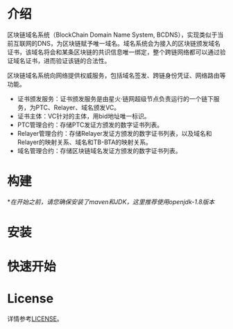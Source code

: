 # 介绍
区块链域名系统（BlockChain Domain Name System, BCDNS），实现类似于当前互联网的DNS，为区块链赋予唯一域名。域名系统会为接入的区块链颁发域名证书，该域名将会和某条区块链的共识信息唯一绑定，整个跨链网络都可以通过验证域名证书，进而验证该链的合法性。

区块链域名系统向网络提供权威服务，包括域名签发、跨链身份凭证、网络路由等功能。

- 
  证书颁发服务：证书颁发服务是由星火·链网超级节点负责运行的一个链下服务，为PTC、Relayer、域名颁发VC。
- 证书主体：VC针对的主体，用bid地址唯一标识。
- PTC管理合约：存储PTC发证方颁发的数字证书列表。
- Relayer管理合约：存储Relayer发证方颁发的数字证书列表，以及域名和Relayer的映射关系、域名和TB-BTA的映射关系。
- 域名管理合约：存储区块链域名发证方颁发的数字证书列表。

# 构建

**在开始之前，请您确保安装了maven和JDK，这里推荐使用openjdk-1.8版本*



# 安装



# 快速开始



# License

详情参考[LICENSE](./LICENSE)。
